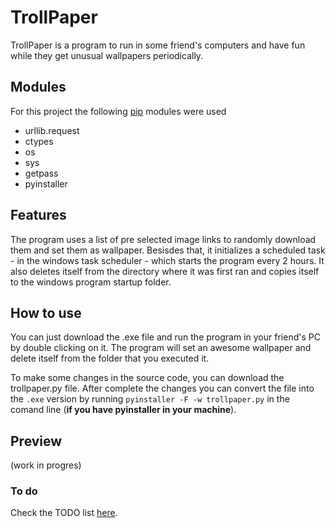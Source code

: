 # TrollPaper
TrollPaper is a program to run in some friend's computers and have fun while they get unusual wallpapers periodically.

## Modules
For this project the following [pip]() modules were used
* urllib.request
* ctypes
* os
* sys
* getpass
* pyinstaller

## Features
The program uses a list of pre selected image links to randomly download them and set them as wallpaper.
Besisdes that, it initializes a scheduled task - in the windows task scheduler - which starts the program every 2 hours.
It also deletes itself from the directory where it was first ran and copies itself to the windows program startup folder.

## How to use
You can just download the .exe file and run the program in your friend's PC by double clicking on it. The program will set an awesome wallpaper and delete itself from the folder that you executed it.

To make some changes in the source code, you can download the trollpaper.py file. After complete the changes you can convert the file into the `.exe` version by running `pyinstaller -F -w trollpaper.py` in the comand line (__if you have pyinstaller in your machine__). 

## Preview
(work in progres)


### To do
Check the TODO list [here](https://github.com/Edmundo-Ribeiro/wallpaper/issues/2).
